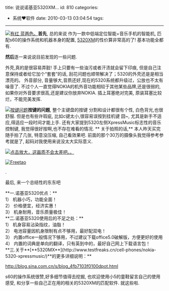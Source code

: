 title: 说说诺基亚5320XM…
id: 810
categories:
  - 系统❤软件
date: 2010-03-13 03:04:54
tags:
---

[![](http://a.kainy.cn/201003/200806130932098202400.jpg "有红 蓝两色。")](http://a.kainy.cn/201003/200806130932098202400.jpg)**首先**, 总的来说
作为一款中低端定位智能+音乐手机的智能机,
匹配s60的操作系统和机器本身的配置,
[5320XM](http://www.testfreaks.cn/cell-phones/nokia-5320-xpressmusic/)的性价算非常高的了! 基本功能全都有.

**然后**逐一来说说目前发现的一些问题.

外壳,真的是很容易弄脏!
手上只要有一些油污或者汗渍就会留下印痕,
但是自己注意保持或者给它加个“套套”的话,
刮花问题也顺带解决了；5320的外壳还是是相当漂亮的。
外音部分,
音量够大,音质还好,现在的5320系统都升级过，公放也不太有噪音了.
不过个人一直觉得NOKIA的机外音功能相较于其他某些品牌,还是很弱的,
如果你对外音要求很高,还是建议你放弃NOKIA. <!--more-->
插上耳塞绝对完美,
原装耳塞比较烂，不能完美发挥.

[![](http://a.kainy.cn/201003/2643fdbb34.jpg "按键问题")](http://a.kainy.cn/201003/2643fdbb34.jpg)**按键的问题**,
整个主键盘的按键 分割和设计都很有个性,
白色背光,也很舒服.
但是也有些许瑕疵,
比如c键太小,很容易误按到挂机键 囧~,
尤其是新手不适应,得适应一段时间才能上手.
还有大家提到5320左侧XpressMusic标志性的音乐控制键,
我觉得很好按啊,也不存在难看的情况.
** 关于拍照的话,**
本人昨天买完随手拍了几张,
特意没压缩,
自己看效果吧.
前面的那个30万的摄像头我觉得参考参考就是了,
起码对我使用来说没太大实际意义.

[![](http://a.kainy.cn/201003/%E5%9B%BE%E5%83%8F003.jpg "点击放大，这画质不会太差吧。。")](http://a.kainy.cn/201003/%E5%9B%BE%E5%83%8F003.jpg)

[![](http://a.kainy.cn/201003/%E5%9B%BE%E5%83%8F004.jpg "Freetao")](http://a.kainy.cn/201003/%E5%9B%BE%E5%83%8F004.jpg)

.

最后, 来一个总结性的东东吧
<div id="_mcePaste">**一.诺基亚5320优点：**</div>
<div id="_mcePaste">1） 机器小巧，功能全面！</div>
<div id="_mcePaste">2） 价格便宜，经济实惠！</div>
<div id="_mcePaste">3） 机身耐用，音乐质量极佳！</div>
<div id="_mcePaste">**二.诺基亚5320使用后的不足之处：**</div>
<div id="_mcePaste">1） 机身容易沾染指纹，油脂！</div>
<div id="_mcePaste">2） 电池容量因机身限制有点不够用，最好配双电！</div>
<div id="_mcePaste">3） 内置office一般情况下够用，不过建议下载office5.0破解版，方便更好的使用</div>
<div id="_mcePaste">4） 内置的词典是单向的翻译，只有英到中的，最好自己网上下载语言包！</div>
**三.关于**[**5320MX**](http://www.testfreaks.cn/cell-phones/nokia-5320-xpressmusic/)**的更多详细说明：**

http://blog.sina.com.cn/s/blog_4fb7103f0100dpot.html

[](http://blog.sina.com.cn/s/blog_4fb7103f0100dpot.html)
s60的操作系统很赞,好多细节值得去挖掘,
也欢迎使用小5的童鞋留言自己的使用感受,
和分享一些自己正在用的相关的5320XM的匹配软件.
就这些啦.